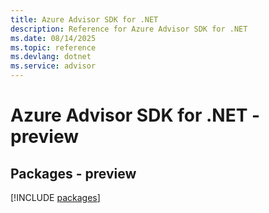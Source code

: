 ```yaml
---
title: Azure Advisor SDK for .NET
description: Reference for Azure Advisor SDK for .NET
ms.date: 08/14/2025
ms.topic: reference
ms.devlang: dotnet
ms.service: advisor
---
```

# Azure Advisor SDK for .NET - preview
## Packages - preview
[!INCLUDE [packages](advisor-index.md)]